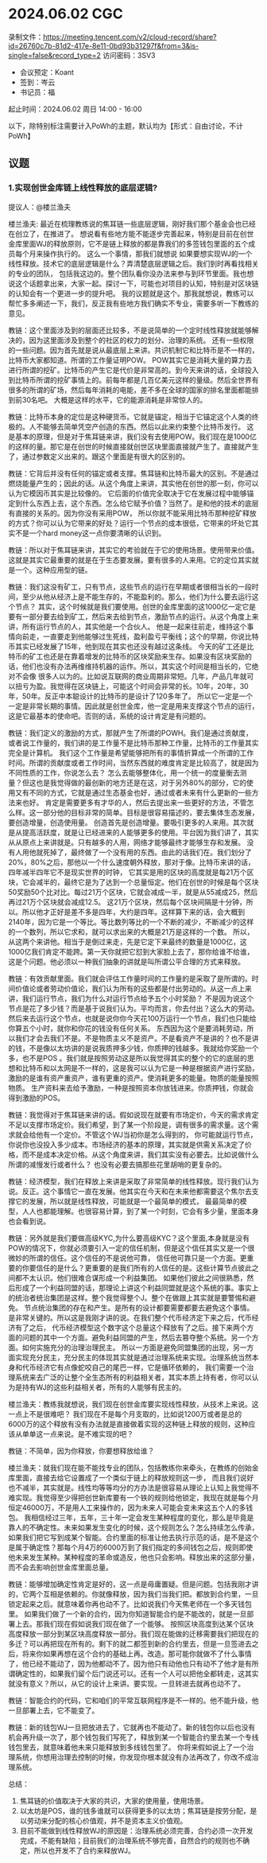 # 2024.06.02 CGC

录制文件：https://meeting.tencent.com/v2/cloud-record/share?id=26760c7b-81d2-417e-8e11-0bd93b31297f&from=3&is-single=false&record_type=2
访问密码：3SV3

- 会议预定：Koant
- 签到：岑云
- 书记员：福

起止时间：2024.06.02 周日 14:00 - 16:00

以下，除特别标注需要计入PoWh的主题，默认均为【形式：自由讨论，不计PoWh】

## 议题

### 1.实现创世金库链上线性释放的底层逻辑?

提议人：@楼兰渔夫

楼兰渔夫: 最近在梳理教练说的焦耳链一些底层逻辑，刚好我们那个基金会也已经在创立了，在推进了。
想说看有些地方能不能逐步完善起来，特别是目前在创世金库里面WJ的释放原则，它不是链上释放的都是靠我们的多签钱包里面的五个成员每个月来操作执行的。
这么一个事情，那我们就想说 如果要想实现WJ的一个线性释放。技术它的底层逻辑是什么？弄清楚底层逻辑之后。我们到时再看找相关的专业的团队，
包括我这边的。整个团队看你没办法来参与到环节里面。我也想说这个话题拿出来，大家一起。探讨一下，可能也对项目的认知，特别是对区块链的认知会有一个更进一步的提升吧。
我的议题就是这个。那我就想说，教练可以帮忙多多阐述一下，我们，反正我有些地方我们确实不专业，需要多听一下教练的意见。

教链：这个里面涉及到的层面还比较多，不是说简单的一个定时线性释放就能够解决的，因为这里面涉及到整个的社区的权力的划分、治理的系统。
还有一些权限的一些问题。因为首先就是说从最底层上来讲。共识机制它和比特币是不一样的，比特币大家都知道。所谓的工作量证明POW。
POW其实它是消耗大量的算力去进行所谓的挖矿。比特币的产生它是代价是非常高的。到今天来讲的话，全球投入到比特币所谓的挖矿事情上的。前每年都是几百亿美元这样的量级。然后全世界有很多的所谓的矿场，然后每年消耗的电能，差不多在全球的国家的排名里面都能排到前30名吧。
大概是这样的水平，它的能源消耗是非常惊人的。

教链：比特币本身的定位是这种硬货币。它就是锚定，相当于它锚定这个人类的终极的。人不能够去简单凭空产创造的东西。然后以此来约束整个比特币发行。
这是基本的原理，但是对于焦耳链来讲，我们没有去使用POW。我们现在是1000亿的这样的量。那它是在创世的时候直接就创世区块里面直接就产生了。直接就产生了，通过参数定义出来的。跟这个里面是有很大的区别的。

教链：它背后并没有任何的锚定或者支撑。焦耳链和比特币最大的区别。不是通过燃烧能量产生的；因此的话。从这个角度上来讲，其实他在创世的那一刻，你可以认为它模因币其实是比较像的。
它后面的价值完全取决于它在发展过程中能够锚定到什么东西上去，这个东西。怎么给它赋予价值？当然了。是和他的技术的底层有直接的关系的。因为你没有采用POW，
所以你就不能采用比特币那种挖矿释放的方式？你可以认为它带来的好处？运行一个节点的成本很低，它带来的坏处它其实不是一个hard money这一点你要清晰的认识到。

教链：所以对于焦耳链来讲，其实它的考验就在于它的使用场景。使用带来价值。这就是其实它最重要的就是在于生态要发展。要有很多的人来用。它的定位其实就是一个。这种应用型的链。

教链：我们这没有矿工，只有节点，这些节点的运行在早期或者很相当长的一段时间，至少从他从经济上是不能生存的，不能盈利的。那么，他们为什么要去运行这个节点？
其实，这个时候就是我们要使用。创世的金库里面的这1000亿一定它是要有一部分要去给到矿工，然后来去给到节点，激励节点的运行。从这个角度上来讲，所有运行节点的人，其实他是一个合伙人。
他是一起来往前走，维持这个事情向前走，一直要走到他能够过生死线，盈利盈亏平衡线；这个的早期，你说比特币其实已经发展了15年，他到现在其实也还没有越过这条线。
今天的矿工还是比特币的矿工也还是在靠着增发的比特币的区块奖励来生存。如果没有区块奖励的话，他们也没有办法再维维持机器的运作。所以，其实这个时间是相当长的，它绝对不会像
很多人以为的。比如说互联网的商业周期非常短。几年，产品几年就可以扭亏为盈。我觉得在区块链上，可能这个时间会非常的长。10年，20年，30年，50年。反正中本聪设计的比特币的是设计了120多年了。
所以它一定是一个一定是非常长期的事情。因此就是创世金库，他一定是用来支撑这个节点的运行，这是它最基本的使命吧。否则的话，系统的设计肯定是有问题的。

教链：我们定义的激励的方式，那就产生了所谓的POWH。我们是通过贡献度，或者说工作量的，我们讲的是工作量不是比特币那种工作量，比特币的工作量其实完全是计算机。
我们这个工作量是希望能够把所有的事情折算成一个所谓的工作时间。所谓的贡献度或者工作时间，当然东西就的难度肯定是比较高了，就是因为不同性质的工作，你说怎么去？
怎么去能够整体化，用一个统一的度量衡去测量？但这也是我觉得做的最创新的地方还是在这，对于另外80%的部分，它的使用又有不同的方式，它就是通过生态基金也好，通过或者未来有什么更新的一些方法来也好。
肯定是需要更多有才华的人，然后去提出来一些更好的方法，不管怎么样。这一部分他的目标非常的简单。目标是很容易描述的，要去集体生态发展，要创造增量，创造使用量。
创造首先是创造增量。要吸引更多的人来用。其次就是从提高活跃度，就是让已经进来的人能够更多的使用。平台因为我们讲了，其实从从原点上来讲就是。只有越多的人用，网络才能够最终才能够生存和发展。
没有人用他就死掉了，最终做了一个没有用的东西。由此的话我们在。我们划分了20%，80%之后，那他以一个什么速度朝外释放，那对于像。比特币来讲的话，四年减半四年它不是现实世界的时钟，
它其实是用的区块的高度就是每21万个区块，它会减半的，最终它是为了达到一个总量恒定。他们在创世的时候是每个区块50奖励50个比对比。每过21万个区块，它就会减成一半，就是从55减成25，然后再过21万个区块就会减成12.5。
这21万个区块，然后每个区块间隔是十分钟，所以。所以他才正好是差不多是四年，大约是四年。这样算下来的话，会大概到2140年，因为它是一个等比。等比数列等比的一个不断的减少，不断减少的这样的一个数列，所以它求和，就可以求出来的大概是21万是这样的一个数。
所以，从这两个来讲他。相当于是倒过来走，先是它定下来最终的数量是1000亿，这1000亿我们肯定不能跨。第一天你就把它怼到大家脸上去了，那你给谁不给谁，这是个问题。他必须以一种我们抽象的讲就是叫所谓公平合理的方式来释放。

教链：有效贡献里面。我们就会评估工作量时间的工作量的是采取了是所谓的。时间价值论或者劳动价值论，我们认为所有的这些都是付出劳动的。从这一点上来讲，我们运行节点，我们为什么对运行节点给予五个小时奖励？
不是因为说这个节点是花了多少钱？而是基于说我们认为。平均而言，你去付出？这么大的劳动。然后来去运行这个节点，也就是说你你今天花100万运行一个节点，我们也只能给你算五个小时，就你和你花的钱没有任何关系。
东西因为这个是要消耗劳动，所以我们才会去我们不是。不是物质主义不是资产。不是看资产不是讲的？也不是讲的钱，不是像以太坊讲的是说我质押多少钱，你质押的钱越多。我就给你奖励一个多，也不是POS
。我们就是按照劳动这是所以我觉得其实的整个的它的底层的思想和比特币和以太网是不一样的，这是我可以认为它是一种是根据资产进行奖励，激励的是谁有资产重资产，谁有更重的资产。使消耗更多的能量。物质的能量按照物质。
生产资料来去给予激励，一种是按照资本你放钱进来。你质押钱，你就会得到激励的POS。

教链：我觉得对于焦耳链来讲的话。假如说现在就要有市场定价，今天的需求肯定不足以支撑市场定价。我们希望，到了某一个阶段是，调有很多的需求量。这个需求就会给他有一个定价。不管这个WJ当初你是怎么得到的，
你可能就运行节点，你说你也没投入多少成本。市场经济的基本的原理，其实就是供需关系决定了价格，而不是成本决定价格。从这个角度来讲，我们其实没有必要去。比如说做什么所谓的减慢发行或者什么？
也没有必要去搞那些花里胡哨的更复杂的。

教链：经济模型，我们在释放上来讲是采取了非常简单的线性释放。现行我们认为说。反正。这个事情它一直在发展。他其实在今天和在未来他都需要这个焦尔去支撑它的发展，所以就是线性释放，可能就是一个最简单的模式，
最最简单的模型，人人也都能理解。也很容易计算，到了某一个时刻，它会有多少量，里面本身也会看到说。

教链：另外就是我们要做高级KYC,为什么要高级KYC？这个里面,本身就是没有POW的情况下，你就必须要引入一定的信任机制，但是这个信任其实又是一个很微妙的所谓的信任。这个信任的不是说他可靠，
信任他可靠只是一个方面。更重要的你要信任的是什么？更重要的是我们所有的人信任的是。这些计算节点彼此之间都不太认识。他们很难合谋形成一个利益集团。
如果他们彼此之间很熟悉，然后形成了一个利益同盟的话，那理论上讲这个利益同盟就是这个系统的事。事实上的统治者统治集团是这样。整个我觉得整个J。整个在做跟上其实就是要警惕和避免。
节点统治集团的存在和产生。是所有的设计都要需要都要去避免这个事情。是非常关键的。所以这是我刚才讲的说。在我们整个代币经济定下来之后，代币经济有了之后，
代币经济模型这个数字这个总量这个释放有了之后。接下来两个方面的问题的其中一个方面。避免利益同盟的产生，然后去篡夺整个系统。另一个方面。如何实施充分的治理治理民主。
所以一方面是避免同盟集团的出现，另一方面实现充分民主，充分民主的体现其实就是通过治理系统来实现。治理系统当然本身和代币经济它有点像蛇咬自己的尾巴一样，它是循环依赖的，
我们需要一个治理系统来去广泛的让整个全生态所有的利益相关者，其实本质上持有者，你可以认为是持有WJ的这些利益相关者，所有的人能够有民主的。

楼兰渔夫：教练我就想说，我们现在创世金库要实现线性释放，从技术上来说。这一点上不是很难吧？
我们现在不是每个月支取的，比如说1200万或者是总的6000万的这个释放有没有办法就是直接做着实现的这种链上释放的规则，这种应该从单单这一点来说。是不难实现的吧？

教链：不简单，因为你释放，你要想释放给谁？

楼兰渔夫：就我们现在能不能找专业的团队，包括教练你来牵头，在教练的创始金库里面，直接去给它设置成了一个类似于链上的释放规则这一步，
而且我们说好也不减半，其实就是。线性均等等均分的方办法是很容易从理论上认知上我觉得不难实现。我觉得至少得把创世新库要有一个铁的规则给他锁定，我现在就是每个月恒定46000万，不是用人工来操作的，因为未来人可能会变未来这五个人的多钱包。
我相信经过三年，五年，三十年一定会发生某种程度的变化，那么是毕竟是靠人的不确定性。未来如果发生变化的时候，这个规则怎么？怎么持续怎么传承，如果我们把它写到成某个智能。合约里面的标准让他去执行示范的话，是不是这个是属于确定性？那每个月4万的6000万到了我们指定的多间钱包之后，规则即使他未来发生某种。某种程度的革命或造反，他也只会影响。释放出来的这部分量，而不会去影响创世金库里面总量。

教链：能够增加确定性肯定是好的，这一点是毋庸置疑。但是问题。包括我刚才讲的，它两个互相是依赖的。你就像释放，因为我们当我们把。都放到合约里，一旦锁定起来之后。就意味着你再也动不了。比如说我们今天焦老师在一个多天钱包里。
如果我们做了一个新的合约，因为你知道智能合约是不能改的，就是一旦部署上去。那我们现在假如说我们现在做了一个能够。
按照区块高度到达某个区块高度释放一部分到某区块高度释放一部分。我们现在能做的迁移需要我们把现在的多迁？可以再把现在所有的。剩下的就二都签到新的合约里去，但是一旦签进去之后，将来你如果再想在这个合约的基础上再。改造。那可能你就做不了什么事情了，他已经不能动了，因为他都动不了。因为他只有动他也只有动不了他才是有所谓确定性的，如果我们留个后门说还可以。还有一个人可以把他全都转走，这其实就没有意义？所以，从它的设计上来讲。要实现。一旦转进去就再也动不了。

教链：智能合约的代码，它和咱们的平常互联网程序是不一样的。他不能升级，他一旦部署上去，它不能变了。

教链：新的钱包WJ一旦把放进去了，它就再也不能动了。新的钱包你以后也没有机会再升级一次了，那个钱包我们写死了，释放到某一个智能合约里去某一个专线钱包里去，就意味着他未来只能释放到多线钱包里了。
你将来假如说上了一个治理系统，你想用治理去控制的时候，你发现你根本就没有办法再改了，你改不成治理系统。


总结：
1. 焦耳链的价值取决于大家的共识，大家的使用量，使用场景。
2. 以太坊是POS，谁的钱多谁就可以获得更多的以太坊；焦耳链是按劳分配，是以劳动来分配的核心价值观，并不是资本主义价值观。
3. 目前不能做到线性释放WJ的原因是：治理系统必须完善，合约必须一次开发完成，不能有缺陷；目前我们的治理系统不够完善，自然合约的规则也不确定，所以也开发不了合约来释放WJ。



















